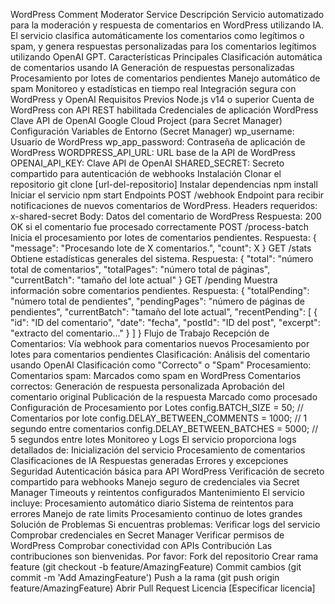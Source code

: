 WordPress Comment Moderator Service
Descripción
Servicio automatizado para la moderación y respuesta de comentarios en WordPress utilizando IA. El servicio clasifica automáticamente los comentarios como legítimos o spam, y genera respuestas personalizadas para los comentarios legítimos utilizando OpenAI GPT.
Características Principales
Clasificación automática de comentarios usando IA
Generación de respuestas personalizadas
Procesamiento por lotes de comentarios pendientes
Manejo automático de spam
Monitoreo y estadísticas en tiempo real
Integración segura con WordPress y OpenAI
Requisitos Previos
Node.js v14 o superior
Cuenta de WordPress con API REST habilitada
Credenciales de aplicación WordPress
Clave API de OpenAI
Google Cloud Project (para Secret Manager)
Configuración
Variables de Entorno (Secret Manager)
wp_username: Usuario de WordPress
wp_app_password: Contraseña de aplicación de WordPress
WORDPRESS_API_URL: URL base de la API de WordPress
OPENAI_API_KEY: Clave API de OpenAI
SHARED_SECRET: Secreto compartido para autenticación de webhooks
Instalación
Clonar el repositorio
git clone [url-del-repositorio]
Instalar dependencias
npm install
Iniciar el servicio
npm start
Endpoints
POST /webhook
Endpoint para recibir notificaciones de nuevos comentarios de WordPress.
Headers requeridos: x-shared-secret
Body: Datos del comentario de WordPress
Respuesta: 200 OK si el comentario fue procesado correctamente
POST /process-batch
Inicia el procesamiento por lotes de comentarios pendientes.
Respuesta:
{
"message": "Procesando lote de X comentarios.",
"count": X
}
GET /stats
Obtiene estadísticas generales del sistema.
Respuesta:
{
"total": "número total de comentarios",
"totalPages": "número total de páginas",
"currentBatch": "tamaño del lote actual"
}
GET /pending
Muestra información sobre comentarios pendientes.
Respuesta:
{
"totalPending": "número total de pendientes",
"pendingPages": "número de páginas de pendientes",
"currentBatch": "tamaño del lote actual",
"recentPending": [
{
"id": "ID del comentario",
"date": "fecha",
"postId": "ID del post",
"excerpt": "extracto del comentario..."
}
]
}
Flujo de Trabajo
Recepción de Comentarios:
Vía webhook para comentarios nuevos
Procesamiento por lotes para comentarios pendientes
Clasificación:
Análisis del comentario usando OpenAI
Clasificación como "Correcto" o "Spam"
Procesamiento:
Comentarios spam: Marcados como spam en WordPress
Comentarios correctos:
Generación de respuesta personalizada
Aprobación del comentario original
Publicación de la respuesta
Marcado como procesado
Configuración de Procesamiento por Lotes
config.BATCH_SIZE = 50; // Comentarios por lote
config.DELAY_BETWEEN_COMMENTS = 1000; // 1 segundo entre comentarios
config.DELAY_BETWEEN_BATCHES = 5000; // 5 segundos entre lotes
Monitoreo y Logs
El servicio proporciona logs detallados de:
Inicialización del servicio
Procesamiento de comentarios
Clasificaciones de IA
Respuestas generadas
Errores y excepciones
Seguridad
Autenticación básica para API WordPress
Verificación de secreto compartido para webhooks
Manejo seguro de credenciales via Secret Manager
Timeouts y reintentos configurados
Mantenimiento
El servicio incluye:
Procesamiento automático diario
Sistema de reintentos para errores
Manejo de rate limits
Procesamiento continuo de lotes grandes
Solución de Problemas
Si encuentras problemas:
Verificar logs del servicio
Comprobar credenciales en Secret Manager
Verificar permisos de WordPress
Comprobar conectividad con APIs
Contribución
Las contribuciones son bienvenidas. Por favor:
Fork del repositorio
Crear rama feature (git checkout -b feature/AmazingFeature)
Commit cambios (git commit -m 'Add AmazingFeature')
Push a la rama (git push origin feature/AmazingFeature)
Abrir Pull Request
Licencia
[Especificar licencia]